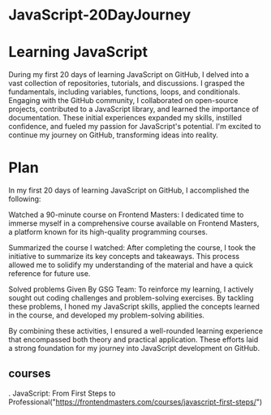 # JavaScript-20DayJourney
# Learning JavaScript 


During my first 20 days of learning JavaScript on GitHub, I delved into a vast collection of repositories, tutorials, and discussions. I grasped the fundamentals, including variables, functions, loops, and conditionals. Engaging with the GitHub community, I collaborated on open-source projects, contributed to a JavaScript library, and learned the importance of documentation. These initial experiences expanded my skills, instilled confidence, and fueled my passion for JavaScript's potential. I'm excited to continue my journey on GitHub, transforming ideas into reality.

# Plan
In my first 20 days of learning JavaScript on GitHub, I accomplished the following:

Watched a 90-minute course on Frontend Masters: I dedicated time to immerse myself in a comprehensive course available on Frontend Masters, a platform known for its high-quality programming courses.

Summarized the course I watched: After completing the course, I took the initiative to summarize its key concepts and takeaways. This process allowed me to solidify my understanding of the material and have a quick reference for future use.

Solved problems Given By GSG Team: To reinforce my learning, I actively sought out coding challenges and problem-solving exercises. By tackling these problems, I honed my JavaScript skills, applied the concepts learned in the course, and developed my problem-solving abilities.

By combining these activities, I ensured a well-rounded learning experience that encompassed both theory and practical application. These efforts laid a strong foundation for my journey into JavaScript development on GitHub.

## courses 
. JavaScript: From First Steps to Professional("https://frontendmasters.com/courses/javascript-first-steps/")
